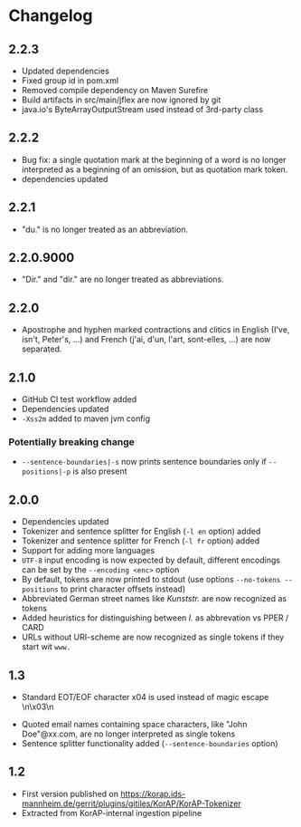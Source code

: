 # Changelog

## 2.2.3

* Updated dependencies
* Fixed group id in pom.xml
* Removed compile dependency on Maven Surefire
* Build artifacts in src/main/jflex are now ignored by git
* java.io's ByteArrayOutputStream used instead of 3rd-party class

## 2.2.2

* Bug fix: a single quotation mark at the beginning of a word
  is no longer interpreted as a beginning of an omission, but as quotation mark token.
* dependencies updated

## 2.2.1

* "du." is no longer treated as an abbreviation.

## 2.2.0.9000

* "Dir." and "dir." are no longer treated as abbreviations.

## 2.2.0

* Apostrophe and hyphen marked contractions and clitics in English (I've, isn't, Peter's, …) 
  and French (j'ai, d'un, l'art, sont-elles, …) are now separated.


## 2.1.0

* GitHub CI test workflow added
* Dependencies updated
* `-Xss2m` added to maven jvm config

### Potentially breaking change

* `--sentence-boundaries|-s` now prints sentence boundaries only if `--positions|-p` is also present

## 2.0.0

* Dependencies updated
* Tokenizer and sentence splitter for English (`-l en` option) added
* Tokenizer and sentence splitter for French (`-l fr` option) added
* Support for adding more languages
* `UTF-8` input encoding is now expected by default, different encodings can be set by the `--encoding <enc>` option
* By default, tokens are now printed to stdout (use options `--no-tokens --positions` to print character offsets
  instead)
* Abbreviated German street names like *Kunststr.* are now recognized as tokens
* Added heuristics for distinguishing between *I.* as abbrevation vs PPER / CARD
* URLs without URI-scheme are now recognized as single tokens if they start wit `www.`

## 1.3

+ Standard EOT/EOF character x04 is used instead of magic escape \n\x03\n

* Quoted email names containing space characters, like "John Doe"@xx.com, are no longer interpreted as single tokens
* Sentence splitter functionality added (`--sentence-boundaries` option)

## 1.2

* First version published on https://korap.ids-mannheim.de/gerrit/plugins/gitiles/KorAP/KorAP-Tokenizer
* Extracted from KorAP-internal ingestion pipeline
